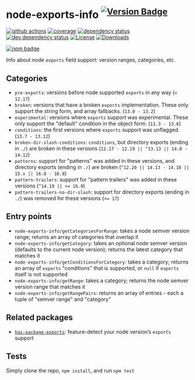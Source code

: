 # node-exports-info <sup>[![Version Badge][npm-version-svg]][package-url]</sup>

[![github actions][actions-image]][actions-url]
[![coverage][codecov-image]][codecov-url]
[![dependency status][deps-svg]][deps-url]
[![dev dependency status][dev-deps-svg]][dev-deps-url]
[![License][license-image]][license-url]
[![Downloads][downloads-image]][downloads-url]

[![npm badge][npm-badge-png]][package-url]

Info about node `exports` field support: version ranges, categories, etc.

## Categories
 - `pre-exports`: versions before node supported `exports` in any way (`< 12.17`)
 - `broken`: versions that have a broken `exports` implementation. These only support the string form, and array fallbacks. (`13.0 - 13.2`)
 - `experimental`: versions where `exports` support was experimental. These only support the "default" condition in the object form. (`13.3 - 13.6`)
 - `conditions`: the first versions where `exports` support was unflagged. (`13.7 - 13.12`)
 - `broken-dir-slash-conditions`: `conditions`, but directory exports (ending in `./`) are broken in these versions (`12.17 - 12.19 || ^13.13 || 14.0 - 14.12`)
 - `patterns`: support for "patterns" was added in these versions, and directory exports (ending in `./`) are broken (`^12.20 || 14.13 - 14.18 || 15.x || 16.0 - 16.8`)
 - `pattern-trailers`: support for "pattern trailers" was added in these versions (`^14.19 || >= 16.9`)
 - `pattern-trailers-no-dir-slash`: support for directory exports (ending in `./`) was removed for these versions (`>= 17`)

## Entry points
 - `node-exports-info/getCategoriesForRange`: takes a node semver version range; returns an array of categories that overlap it
 - `node-exports-info/getCategory`: takes an optional node semver version (defaults to the current node version); returns the latest category that matches it
 - `node-exports-info/getConditionsForCategory`: takes a category; returns an array of `exports` "conditions" that is supported, or `null` if `exports` itself is not supported
 - `node-exports-info/getRange`: takes a category; returns the node semver version range that matches it
 - `node-exports-info/getRangePairs`: returns an array of entries - each a tuple of "semver range" and "category"

## Related packages
 - [`has-package-exports`](https://www.npmjs.com/package/has-package-exports): feature-detect your node version’s `exports` support

## Tests
Simply clone the repo, `npm install`, and run `npm test`

[package-url]: https://npmjs.org/package/node-exports-info
[npm-version-svg]: https://versionbadg.es/inspect-js/node-exports-info.svg
[deps-svg]: https://david-dm.org/inspect-js/node-exports-info.svg
[deps-url]: https://david-dm.org/inspect-js/node-exports-info
[dev-deps-svg]: https://david-dm.org/inspect-js/node-exports-info/dev-status.svg
[dev-deps-url]: https://david-dm.org/inspect-js/node-exports-info#info=devDependencies
[npm-badge-png]: https://nodei.co/npm/node-exports-info.png?downloads=true&stars=true
[license-image]: https://img.shields.io/npm/l/node-exports-info.svg
[license-url]: LICENSE
[downloads-image]: https://img.shields.io/npm/dm/node-exports-info.svg
[downloads-url]: https://npm-stat.com/charts.html?package=node-exports-info
[codecov-image]: https://codecov.io/gh/inspect-js/node-exports-info/branch/main/graphs/badge.svg
[codecov-url]: https://app.codecov.io/gh/inspect-js/node-exports-info/
[actions-image]: https://img.shields.io/endpoint?url=https://github-actions-badge-u3jn4tfpocch.runkit.sh/inspect-js/node-exports-info
[actions-url]: https://github.com/inspect-js/node-exports-info/actions
